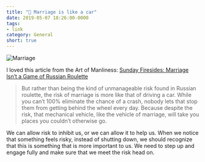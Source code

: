```yaml
---
title: "🔗 Marriage is like a car"
date: 2019-05-07 18:26:00-0000
tags:
- link
category: General
short: true
---
```


![Marriage](https://content.artofmanliness.com/uploads/2019/05/Russian-Roulette-Header-2.jpg)

I loved this article from the Art of Manliness: [Sunday Firesides: Marriage Isn’t a Game of Russian Roulette](https://www.artofmanliness.com/articles/sunday-firesides-marriage-isnt-a-game-of-russian-roulette/)

> But rather than being the kind of unmanageable risk found in Russian roulette, the risk of marriage is more like that of driving a car. While you can’t 100% eliminate the chance of a crash, nobody lets that stop them from getting behind the wheel every day. Because despite the risk, that mechanical vehicle, like the vehicle of marriage, will take you places you couldn’t otherwise go.

We can allow risk to inhibit us, or we can allow it to help us. When we notice that something feels risky, instead of shutting down, we should recognize that this is something that is more important to us. We need to step up and engage fully and make sure that we meet the risk head on.

